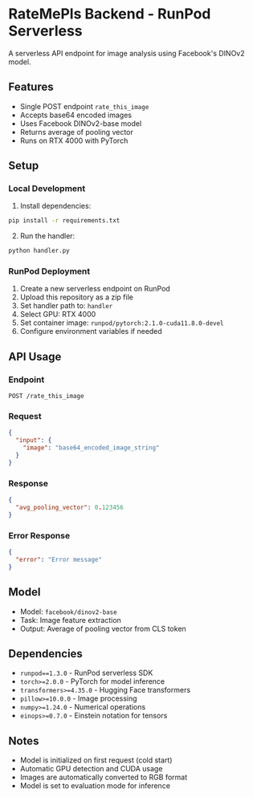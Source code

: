 # RateMePls Backend - RunPod Serverless

A serverless API endpoint for image analysis using Facebook's DINOv2 model.

## Features

- Single POST endpoint `rate_this_image`
- Accepts base64 encoded images
- Uses Facebook DINOv2-base model
- Returns average of pooling vector
- Runs on RTX 4000 with PyTorch

## Setup

### Local Development

1. Install dependencies:
```bash
pip install -r requirements.txt
```

2. Run the handler:
```bash
python handler.py
```

### RunPod Deployment

1. Create a new serverless endpoint on RunPod
2. Upload this repository as a zip file
3. Set handler path to: `handler`
4. Select GPU: RTX 4000
5. Set container image: `runpod/pytorch:2.1.0-cuda11.8.0-devel`
6. Configure environment variables if needed

## API Usage

### Endpoint
`POST /rate_this_image`

### Request
```json
{
  "input": {
    "image": "base64_encoded_image_string"
  }
}
```

### Response
```json
{
  "avg_pooling_vector": 0.123456
}
```

### Error Response
```json
{
  "error": "Error message"
}
```

## Model

- Model: `facebook/dinov2-base`
- Task: Image feature extraction
- Output: Average of pooling vector from CLS token

## Dependencies

- `runpod==1.3.0` - RunPod serverless SDK
- `torch>=2.0.0` - PyTorch for model inference
- `transformers>=4.35.0` - Hugging Face transformers
- `pillow>=10.0.0` - Image processing
- `numpy>=1.24.0` - Numerical operations
- `einops>=0.7.0` - Einstein notation for tensors

## Notes

- Model is initialized on first request (cold start)
- Automatic GPU detection and CUDA usage
- Images are automatically converted to RGB format
- Model is set to evaluation mode for inference

